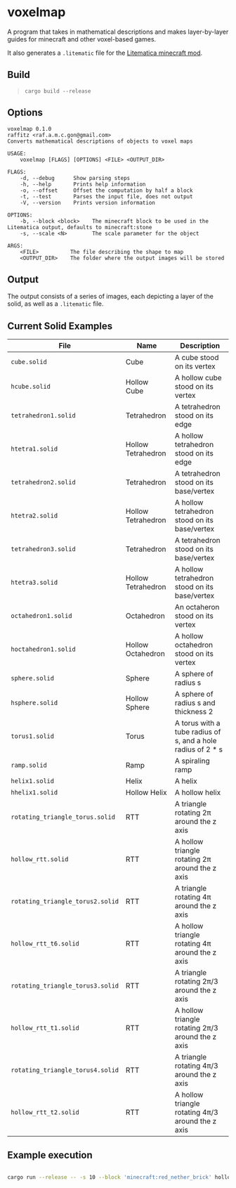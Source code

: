 # voxelmap

A program that takes in mathematical descriptions and makes layer-by-layer guides for minecraft and other voxel-based games.

It also generates a `.litematic` file for the [Litematica minecraft mod](https://github.com/maruohon/litematica).

## Build

> `cargo build --release`

## Options

```
voxelmap 0.1.0
raffitz <raf.a.m.c.gon@gmail.com>
Converts mathematical descriptions of objects to voxel maps

USAGE:
    voxelmap [FLAGS] [OPTIONS] <FILE> <OUTPUT_DIR>

FLAGS:
    -d, --debug      Show parsing steps
    -h, --help       Prints help information
    -o, --offset     Offset the computation by half a block
    -t, --test       Parses the input file, does not output
    -V, --version    Prints version information

OPTIONS:
    -b, --block <block>    The minecraft block to be used in the Litematica output, defaults to minecraft:stone
    -s, --scale <N>        The scale parameter for the object

ARGS:
    <FILE>          The file describing the shape to map
    <OUTPUT_DIR>    The folder where the output images will be stored
```

## Output

The output consists of a series of images, each depicting a layer of the solid, as well as a `.litematic` file.

## Current Solid Examples

| File | Name | Description |
| --- | --- | --- |
| `cube.solid` | Cube | A cube stood on its vertex |
| `hcube.solid` | Hollow Cube | A hollow cube stood on its vertex |
| `tetrahedron1.solid` | Tetrahedron | A tetrahedron stood on its edge |
| `htetra1.solid` | Hollow Tetrahedron | A hollow tetrahedron stood on its edge |
| `tetrahedron2.solid` | Tetrahedron | A tetrahedron stood on its base/vertex |
| `htetra2.solid` | Hollow Tetrahedron | A hollow tetrahedron stood on its base/vertex |
| `tetrahedron3.solid` | Tetrahedron | A tetrahedron stood on its base/vertex |
| `htetra3.solid` | Hollow Tetrahedron | A hollow tetrahedron stood on its base/vertex |
| `octahedron1.solid` | Octahedron | An octaheron stood on its vertex |
| `hoctahedron1.solid` | Hollow Octahedron | A hollow octahedron stood on its vertex |
| `sphere.solid` | Sphere | A sphere of radius s |
| `hsphere.solid` | Hollow Sphere | A sphere of radius s and thickness 2 |
| `torus1.solid` | Torus | A torus with a tube radius of s, and a hole radius of 2 * s |
| `ramp.solid` | Ramp | A spiraling ramp |
| `helix1.solid` | Helix | A helix |
| `hhelix1.solid` | Hollow Helix | A hollow helix |
| `rotating_triangle_torus.solid` | RTT | A triangle rotating 2π around the z axis |
| `hollow_rtt.solid` | RTT | A hollow triangle rotating 2π around the z axis |
| `rotating_triangle_torus2.solid` | RTT | A triangle rotating 4π around the z axis |
| `hollow_rtt_t6.solid` | RTT | A hollow triangle rotating 4π around the z axis |
| `rotating_triangle_torus3.solid` | RTT | A triangle rotating 2π/3 around the z axis |
| `hollow_rtt_t1.solid` | RTT | A hollow triangle rotating 2π/3 around the z axis |
| `rotating_triangle_torus4.solid` | RTT | A triangle rotating 4π/3 around the z axis |
| `hollow_rtt_t2.solid` | RTT | A hollow triangle rotating 4π/3 around the z axis |

## Example execution

```sh

cargo run --release -- -s 10 --block 'minecraft:red_nether_brick' hollow_rtt.solid hrtt3

```
